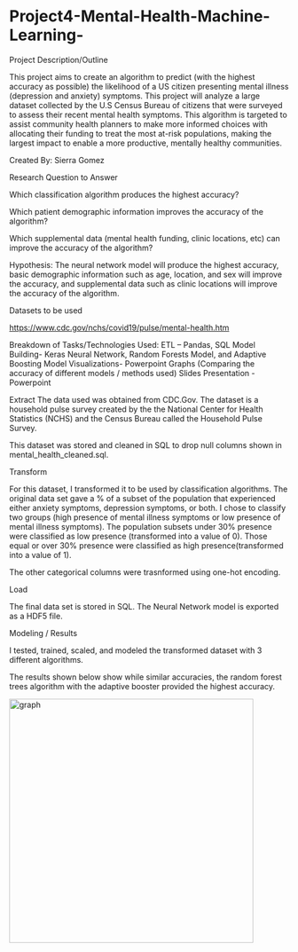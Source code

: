 # Project4-Mental-Health-Machine-Learning-




Project Description/Outline

This project aims to create an algorithm to predict (with the highest accuracy as possible) the likelihood of a US citizen presenting mental illness (depression and anxiety) symptoms. This project will analyze a large dataset collected by the U.S Census Bureau of citizens that were surveyed to assess their recent mental health symptoms. This algorithm is targeted to assist community health planners to make more informed choices with allocating their funding to treat the most at-risk populations, making the largest impact to enable a more productive, mentally healthy communities.

Created By: Sierra Gomez

Research Question to Answer

Which classification algorithm produces the highest accuracy?

Which patient demographic information improves the accuracy of the algorithm?

Which supplemental data (mental health funding, clinic locations, etc) can improve the accuracy of the algorithm?

Hypothesis: The neural network model will produce the highest accuracy, basic demographic information such as age, location, and sex will improve the accuracy, and supplemental data such as clinic locations will improve the accuracy of the algorithm.

Datasets to be used

https://www.cdc.gov/nchs/covid19/pulse/mental-health.htm

 

Breakdown of Tasks/Technologies Used:
ETL – Pandas, SQL
Model Building- Keras Neural Network, Random Forests Model, and Adaptive Boosting Model
Visualizations- Powerpoint Graphs (Comparing the accuracy of different models / methods used)
Slides Presentation - Powerpoint 



Extract
The data used was obtained from CDC.Gov. The dataset is a household pulse survey created by the the National Center for Health Statistics (NCHS) and the  Census Bureau called the Household Pulse Survey. 

This dataset was stored and cleaned in SQL to drop null columns shown in mental_health_cleaned.sql.

Transform

For this dataset, I transformed it to be used by classification algorithms. The original data set gave a % of a subset of the population that experienced either anxiety symptoms, depression symptoms, or both. I chose to classify two groups (high presence of mental illness symptoms or low presence of mental illness symptoms). The population subsets under 30% presence were classified as low presence (transformed into a value of 0). Those equal or over 30% presence were classified as high presence(transformed into a value of 1).

The other categorical columns were trasnformed using one-hot encoding. 


Load

The final data set is stored in SQL. The Neural Network model is exported as a HDF5 file. 

Modeling / Results 

I tested, trained, scaled, and modeled the transformed dataset with 3 different algorithms. 

The results shown below show while similar accuracies, the random forest trees algorithm with the adaptive booster provided the highest accuracy. 

<img width="440" alt="graph" src="https://user-images.githubusercontent.com/105753641/205366340-56d789fc-006b-441f-9ed9-2248f370f9ae.png">





